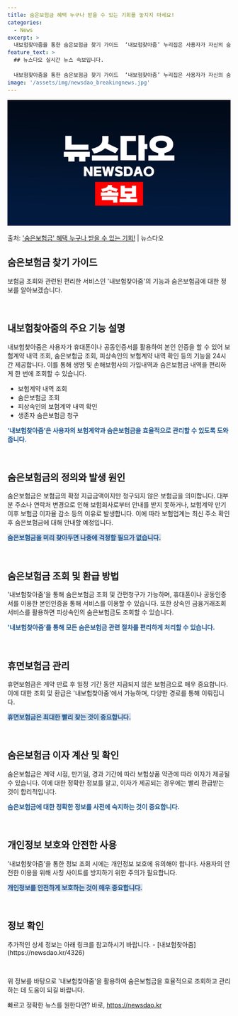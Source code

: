 ```yaml
---
title: 숨은보험금 혜택 누구나 받을 수 있는 기회를 놓치지 마세요!
categories:
  - News
excerpt: >
  내보험찾아줌을 통한 숨은보험금 찾기 가이드  ‘내보험찾아줌’ 누리집은 사용자가 자신의 숨은보험금을 쉽게 조회…
feature_text: >
  ## 뉴스다오 실시간 뉴스 속보입니다.

  내보험찾아줌을 통한 숨은보험금 찾기 가이드  ‘내보험찾아줌’ 누리집은 사용자가 자신의 숨은보험금을 쉽게 조회…
image: '/assets/img/newsdao_breakingnews.jpg'
---
```


![뉴스다오 속보](/assets/img/newsdao_breakingnews.jpg)

<p>출처: <a href="https://newsdao.kr/4326" rel="dofollow">'숨은보험금' 혜택 누구나 받을 수 있는 기회!</a> | 뉴스다오</p>

<h2 data-ke-size="size26">숨은보험금 찾기 가이드</h2>
보험금 조회와 관련된 편리한 서비스인 '내보험찾아줌'의 기능과 숨은보험금에 대한 정보를 알아보겠습니다.

<p data-ke-size="size16">&nbsp;</p>

<h2 data-ke-size="size24">내보험찾아줌의 주요 기능 설명</h2>
내보험찾아줌은 사용자가 휴대폰이나 공동인증서를 활용하여 본인 인증을 할 수 있어 보험계약 내역 조회, 숨은보험금 조회, 피상속인의 보험계약 내역 확인 등의 기능을 24시간 제공합니다. 이를 통해 생명 및 손해보험사의 가입내역과 숨은보험금 내역을 편리하게 한 번에 조회할 수 있습니다.

<ul>
  <li>보험계약 내역 조회</li>
  <li>숨은보험금 조회</li>
  <li>피상속인의 보험계약 내역 확인</li>
  <li>생존자 숨은보험금 청구</li>
</ul>

<b><span style="color: #1a5490;">‘내보험찾아줌’은 사용자의 보험계약과 숨은보험금을 효율적으로 관리할 수 있도록 도와줍니다.</span></b>

<p data-ke-size="size16">&nbsp;</p>

<h2 data-ke-size="size24">숨은보험금의 정의와 발생 원인</h2>
숨은보험금은 보험금의 확정 지급금액이지만 청구되지 않은 보험금을 의미합니다. 대부분 주소나 연락처 변경으로 인해 보험회사로부터 안내를 받지 못하거나, 보험계약 만기 이후 보험금 이자율 감소 등의 이유로 발생합니다. 이에 따라 보험업계는 최신 주소 확인 후 숨은보험금에 대해 안내할 예정입니다.

<b><span style="background-color: #21538527; color: #1a5490;">숨은보험금을 미리 찾아두면 나중에 걱정할 필요가 없습니다.</span></b>

<p data-ke-size="size16">&nbsp;</p>

<h2 data-ke-size="size24">숨은보험금 조회 및 환급 방법</h2>
'내보험찾아줌'을 통해 숨은보험금 조회 및 간편청구가 가능하며, 휴대폰이나 공동인증서를 이용한 본인인증을 통해 서비스를 이용할 수 있습니다. 또한 상속인 금융거래조회 서비스를 활용하면 피상속인의 숨은보험금도 조회할 수 있습니다.

<b><span style="color: #1a5490;">'내보험찾아줌’를 통해 모든 숨은보험금 관련 절차를 편리하게 처리할 수 있습니다.</span></b>

<p data-ke-size="size16">&nbsp;</p>

<h2 data-ke-size="size24">휴면보험금 관리</h2>
휴면보험금은 계약 만료 후 일정 기간 동안 지급되지 않은 보험금으로 매우 중요합니다. 이에 대한 조회 및 환급은 '내보험찾아줌'에서 가능하며, 다양한 경로를 통해 이뤄집니다.

<b><span style="background-color: #21538527; color: #1a5490;">휴면보험금은 최대한 빨리 찾는 것이 중요합니다.</span></b>

<p data-ke-size="size16">&nbsp;</p>

<h2 data-ke-size="size24">숨은보험금 이자 계산 및 확인</h2>
숨은보험금은 계약 시점, 만기일, 경과 기간에 따라 보험상품 약관에 따라 이자가 제공될 수 있습니다. 이에 대한 정확한 정보를 알고, 이자가 제공되는 경우에는 빨리 환급받는 것이 합리적입니다.

<b><span style="color: #1a5490;">숨은보험금에 대한 정확한 정보를 사전에 숙지하는 것이 중요합니다.</span></b>

<p data-ke-size="size16">&nbsp;</p>

<h2 data-ke-size="size24">개인정보 보호와 안전한 사용</h2>
'내보험찾아줌'을 통한 정보 조회 시에는 개인정보 보호에 유의해야 합니다. 사용자의 안전한 이용을 위해 사칭 사이트를 방지하기 위한 주의가 필요합니다.

<b><span style="background-color: #21538527; color: #1a5490;">개인정보를 안전하게 보호하는 것이 매우 중요합니다.</span></b>

<p data-ke-size="size16">&nbsp;</p>

<h2 data-ke-size="size24">정보 확인</h2>
추가적인 상세 정보는 아래 링크를 참고하시기 바랍니다.
- [내보험찾아줌](https://newsdao.kr/4326)

<p data-ke-size="size16">&nbsp;</p>

위 정보를 바탕으로 '내보험찾아줌'을 활용하여 숨은보험금을 효율적으로 조회하고 관리하는 데 도움이 되길 바랍니다. 

빠르고 정확한 뉴스를 원한다면? 바로, <a href="https://newsdao.kr" rel="dofollow">https://newsdao.kr</a>


